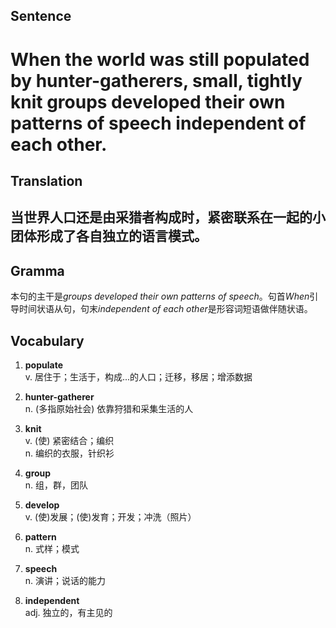 ## Sentence

<h1>When the world was still populated by hunter-gatherers, small, tightly knit groups developed their own patterns of speech independent of each other.</h1>

## Translation

<h2>当世界人口还是由采猎者构成时，紧密联系在一起的小团体形成了各自独立的语言模式。</h2>

## Gramma     

本句的主干是*groups developed their own patterns of speech*。句首*When*引导时间状语从句，句末*independent of each other*是形容词短语做伴随状语。      


## Vocabulary   

1. **populate**      
v. 居住于；生活于，构成...的人口；迁移，移居；增添数据        

2. **hunter-gatherer**        
n. (多指原始社会) 依靠狩猎和采集生活的人         

3. **knit**        
v. (使) 紧密结合；编织       
n. 编织的衣服，针织衫       

4. **group**       
n. 组，群，团队        

5. **develop**       
v. (使)发展；(使)发育；开发；冲洗（照片）       

6. **pattern**       
n. 式样；模式         

7. **speech**       
n. 演讲；说话的能力        

8. **independent**        
adj. 独立的，有主见的       

